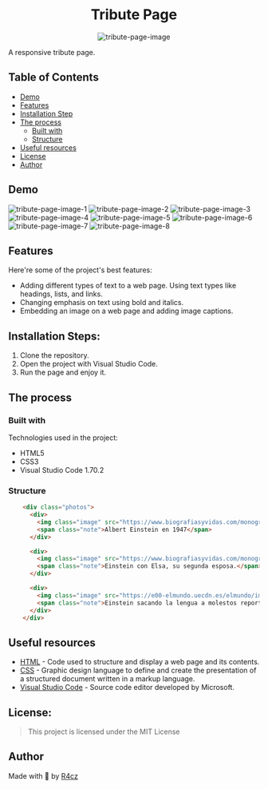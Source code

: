 <h1 align="center" id="title">Tribute Page</h1>

<p align="center"><img src="./resources/readme/tribute-page.png" alt="tribute-page-image"></p>

<p id="description">A responsive tribute page.</p>

## Table of Contents

- [Demo](#demo)
- [Features](#features)
- [Installation Step](#installation-steps)
- [The process](#the-process)
  - [Built with](#built-with)
  - [Structure](#structure)
- [Useful resources](#useful-resources)
- [License](#license)
- [Author](#author)

## Demo

<img src="./resources/readme/1.png" alt="tribute-page-image-1">
<img src="./resources/readme/2.png" alt="tribute-page-image-2">
<img src="./resources/readme/3.png" alt="tribute-page-image-3">
<img src="./resources/readme/4.png" alt="tribute-page-image-4">
<img src="./resources/readme/5.png" alt="tribute-page-image-5">
<img src="./resources/readme/6.png" alt="tribute-page-image-6">
<img src="./resources/readme/7.png" alt="tribute-page-image-7">
<img src="./resources/readme/8.png" alt="tribute-page-image-8">
  
## Features

Here're some of the project's best features:

*   Adding different types of text to a web page. Using text types like headings, lists, and links.
*   Changing emphasis on text using bold and italics.
*   Embedding an image on a web page and adding image captions.

## Installation Steps:

1. Clone the repository.
2. Open the project with Visual Studio Code.
3. Run the page and enjoy it.

## The process 
### Built with

Technologies used in the project:

*   HTML5
*   CSS3
*   Visual Studio Code 1.70.2

### Structure

``` HTML
    <div class="photos">
      <div>
        <img class="image" src="https://www.biografiasyvidas.com/monografia/einstein/fotos/einstein_1947.jpg" alt="Albert Einstein en 1947">
        <span class="note">Albert Einstein en 1947</span>
      </div>

      <div>
        <img class="image" src="https://www.biografiasyvidas.com/monografia/einstein/fotos/einstein_elsa.jpg" alt="Einstein con Elsa, su segunda esposa">
        <span class="note">Einstein con Elsa, su segunda esposa.</span>
      </div>

      <div>
        <img class="image" src="https://e00-elmundo.uecdn.es/elmundo/imagenes/2009/09/21/1253531966_0.jpg" alt="Einstein sacando la lengua a molestos reporteros.">
        <span class="note">Einstein sacando la lengua a molestos reporteros.</span>
      </div>
    </div>
```

## Useful resources

* [HTML](https://html.com/) - Code used to structure and display a web page and its contents.
* [CSS](https://www.w3.org/) - Graphic design language to define and create the presentation of a structured document written in a markup language.
* [Visual Studio Code](https://code.visualstudio.com/) - Source code editor developed by Microsoft.

## License:

> This project is licensed under the MIT License

## Author

Made with 💚 by [R4cz](https://www.linkedin.com/in/r4cz/)
